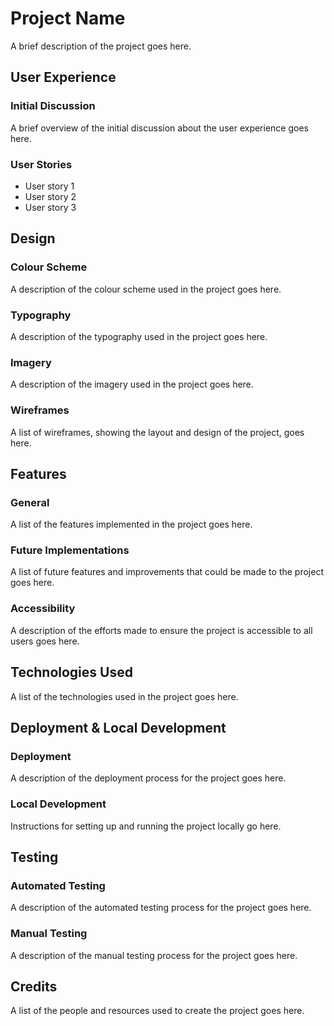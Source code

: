 # Project Name

A brief description of the project goes here.

## User Experience

### Initial Discussion

A brief overview of the initial discussion about the user experience goes here.

### User Stories

- User story 1
- User story 2
- User story 3

## Design

### Colour Scheme

A description of the colour scheme used in the project goes here.

### Typography

A description of the typography used in the project goes here.

### Imagery

A description of the imagery used in the project goes here.

### Wireframes

A list of wireframes, showing the layout and design of the project, goes here.

## Features

### General

A list of the features implemented in the project goes here.

### Future Implementations

A list of future features and improvements that could be made to the project goes here.

### Accessibility

A description of the efforts made to ensure the project is accessible to all users goes here.

## Technologies Used

A list of the technologies used in the project goes here.

## Deployment & Local Development

### Deployment

A description of the deployment process for the project goes here.

### Local Development

Instructions for setting up and running the project locally go here.

## Testing

### Automated Testing

A description of the automated testing process for the project goes here.

### Manual Testing

A description of the manual testing process for the project goes here.

## Credits

A list of the people and resources used to create the project goes here.
